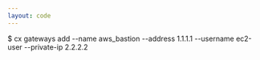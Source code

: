 ```yaml
---
layout: code
---
```


$ cx gateways add --name aws_bastion --address 1.1.1.1  --username ec2-user  --private-ip 2.2.2.2
